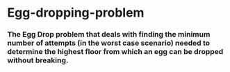 # Egg-dropping-problem

### **The Egg Drop** problem that deals with finding the minimum number of attempts (in the worst case scenario) needed to determine the highest floor from which an egg can be dropped without breaking.
